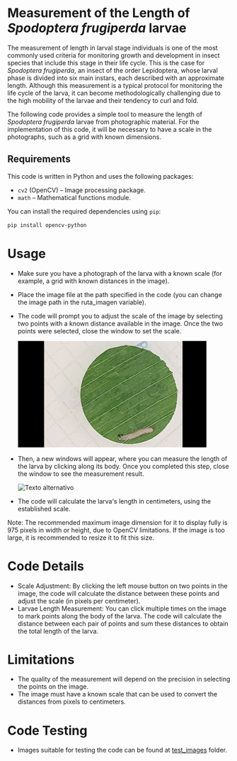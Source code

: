 # Measurement of the Length of *Spodoptera frugiperda* larvae

The measurement of length in larval stage individuals is one of the most commonly used criteria for monitoring growth and development in insect species that include this stage in their life cycle. This is the case for *Spodoptera frugiperda*, an insect of the order Lepidoptera, whose larval phase is divided into six main instars, each described with an approximate length. Although this measurement is a typical protocol for monitoring the life cycle of the larva, it can become methodologically challenging due to the high mobility of the larvae and their tendency to curl and fold.

The following code provides a simple tool to measure the length of *Spodoptera frugiperda* larvae from photographic material. For the implementation of this code, it will be necessary to have a scale in the photographs, such as a grid with known dimensions.


## Requirements

This code is written in Python and uses the following packages:

- `cv2` (OpenCV) – Image processing package.
- `math` – Mathematical functions module.

You can install the required dependencies using `pip`:

```bash
pip install opencv-python
```
# Usage
- Make sure you have a photograph of the larva with a known scale (for example, a grid with known distances in the image).
- Place the image file at the path specified in the code (you can change the image path in the ruta_imagen variable).
- The code will prompt you to adjust the scale of the image by selecting two points with a known distance available in the image. Once the two points were selected, close the window to set the scale.


    ![Texto alternativo](gifs/escala_sf.gif)
- Then, a new windows will appear, where you can measure the length of the larva by clicking along its body. Once you completed this step, close the window to see the measurement result.

    ![Texto alternativo](gifs/medicionlarva.gif)
- The code will calculate the larva's length in centimeters, using the established scale.

Note: The recommended maximum image dimension for it to display fully is 975 pixels in width or height, due to OpenCV limitations. If the image is too large, it is recommended to resize it to fit this size.

# Code Details
- Scale Adjustment: By clicking the left mouse button on two points in the image, the code will calculate the distance between these points and adjust the scale (in pixels per centimeter).
- Larvae Length Measurement: You can click multiple times on the image to mark points along the body of the larva. The code will calculate the distance between each pair of points and sum these distances to obtain the total length of the larva.
  
# Limitations
- The quality of the measurement will depend on the precision in selecting the points on the image.
- The image must have a known scale that can be used to convert the distances from pixels to centimeters.

# Code Testing
- Images suitable for testing the code can be found at [test_images](test_images) folder.

